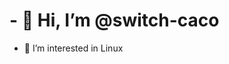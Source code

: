 # - 👋 Hi, I’m @switch-caco
- 👀 I’m interested in Linux


<!---
switch-caco/switch-caco is a ✨ special ✨ repository because its `README.md` (this file) appears on your GitHub profile.
You can click the Preview link to take a look at your changes.
--->
